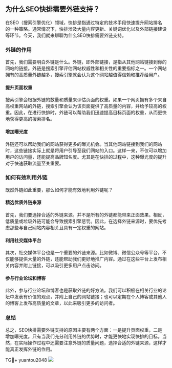 ## 为什么SEO快排需要外链支持？

在SEO（搜索引擎优化）领域，快排是指通过特定的技术手段快速提升网站排名的一种策略。通常情况下，快排涉及大量内容更新、关键词优化以及外部链接建设等环节。今天，我们就来聊聊为什么SEO快排需要外链支持。

### 外链的作用

首先，我们需要明白外链是什么。外链，即外部链接，是指从其他网站链接到你的网站的链接。外链是搜索引擎评估网站权威性和相关性的重要指标之一。一个网站拥有的高质量外链越多，搜索引擎就会认为这个网站越值得信赖和推荐给用户。

#### 提升页面权重

搜索引擎会根据外链的数量和质量来评估页面的权重。如果一个网页拥有多个来自高权重网站的外链，搜索引擎会认为该页面提供了高质量的内容，并给予较高的权重。因此，在进行快排时，外链可以帮助我们迅速提高目标页面的权重，从而更快地获得更高的搜索排名。

#### 增加曝光度

外链还可以帮助我们的网站获得更多的曝光机会。当其他网站链接到我们的网站时，这些链接实际上就是将用户引导至我们网站的入口。这样一来，不仅可以增加用户的访问量，还能提高品牌知名度。尤其是在快排的过程中，这种曝光度的提升对于快速获取流量至关重要。

### 如何有效利用外链

既然外链如此重要，那么如何才能有效地利用外链呢？

#### 精选优质外链来源

首先，我们要选择合适的外链来源。并不是所有的外链都能带来正面效果。相反，低质量或垃圾外链可能会导致搜索引擎惩罚。因此，在选择外链来源时，要优先考虑那些与自己网站内容相关且具有一定权重的网站。

#### 利用社交媒体平台

其次，社交媒体平台也是一个重要的外链来源。比如微博、微信公众号等平台，不仅能够提供大量的外链，还能帮助我们更好地推广内容。通过在这些平台上发布相关内容并附上链接，可以吸引更多用户点击访问。

#### 参与行业论坛和博客

此外，参与行业论坛和博客也是获取外链的好方法。我们可以积极在相关行业的论坛中发表有价值的观点，并附上自己的网站链接；也可以定期在个人博客或其他人的博客上发布高质量的文章，以此来吸引更多的访问者。

### 总结

总之，SEO快排需要外链支持的原因主要有两个方面：一是提升页面权重，二是增加曝光度。只有当我们充分利用外链的优势时，才能更快地实现快排的目标。当然，在实际操作过程中还需要注意外链的质量问题，选择合适的外链来源，这样才能真正发挥外链的作用。

TG💪+ yuantou2048  ![](https://github.com/user-attachments/assets/42a5a4a5-fea9-4a1d-8aa0-73e57e430cca)